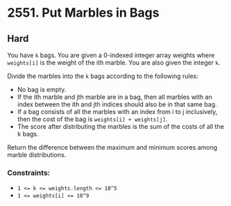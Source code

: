 # 2551. Put Marbles in Bags

## Hard

You have `k` bags. You are given a 0-indexed integer array weights where `weights[i]` is the weight of the ith marble.
You are also given the integer `k`.

Divide the marbles into the `k` bags according to the following rules:

- No bag is empty.
- If the ith marble and jth marble are in a bag, then all marbles with an index between the ith and jth indices should
  also be in that same bag.
- If a bag consists of all the marbles with an index from i to j inclusively, then the cost of the bag is `weights[i] +
  weights[j]`.
- The score after distributing the marbles is the sum of the costs of all the k bags.

Return the difference between the maximum and minimum scores among marble distributions.

### Constraints:

- `1 <= k <= weights.length <= 10^5`
- `1 <= weights[i] <= 10^9`
